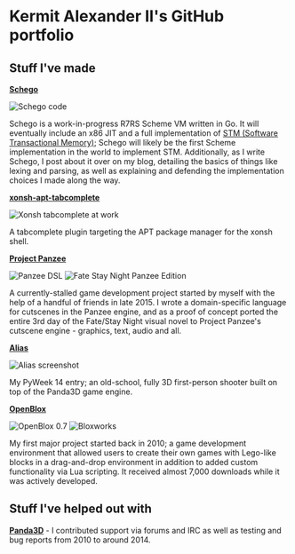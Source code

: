 # Kermit Alexander II's GitHub portfolio

## Stuff I've made

[**Schego**](https://github.com/DangerOnTheRanger/schego)

![Schego code](https://dangerontheranger.github.io/schego-code.png)

Schego is a work-in-progress R7RS Scheme VM written in Go. It will eventually include an x86 JIT and a full implementation of [STM (Software Transactional Memory)](https://en.wikipedia.org/wiki/Software_transactional_memory); Schego will likely be the first Scheme implementation in the world to implement STM. Additionally, as I write Schego, I post about it over on my blog, detailing the basics of things like lexing and parsing, as well as explaining and defending the implementation choices I made along the way.

[**xonsh-apt-tabcomplete**](https://github.com/DangerOnTheRanger/xonsh-apt-tabcomplete)

![Xonsh tabcomplete at work](https://dangerontheranger.github.io/xonsh-apt.png)

A tabcomplete plugin targeting the APT package manager for the xonsh shell.

[**Project Panzee**](https://github.com/DangerOnTheRanger/Project-Panzee)

![Panzee DSL](https://dangerontheranger.github.io/panzee-dsl.png) ![Fate Stay Night Panzee Edition](https://dangerontheranger.github.io/panzee-fsn.png)

A currently-stalled game development project started by myself with the help of a handful of friends in late 2015. I wrote a domain-specific language for cutscenes in the Panzee engine, and as a proof of concept ported the entire 3rd day of the Fate/Stay Night visual novel to Project Panzee's cutscene engine - graphics, text, audio and all.

[**Alias**](https://github.com/DangerOnTheRanger/alias)

![Alias screenshot](https://dangerontheranger.github.io/alias-pyweek.png)

My PyWeek 14 entry; an old-school, fully 3D first-person shooter built on top of the Panda3D game engine.

[**OpenBlox**](https://sourceforge.net/projects/openblox/)

![OpenBlox 0.7](https://dangerontheranger.github.io/openblox.jpg) ![Bloxworks](https://dangerontheranger.github.io/bloxworks.jpg)

My first major project started back in 2010; a game development environment that allowed users to create their own games with Lego-like blocks in a drag-and-drop environment in addition to added custom functionality via Lua scripting. It received almost 7,000 downloads while it was actively developed.

## Stuff I've helped out with

[**Panda3D**](http://panda3d.org) - I contributed support via forums and IRC as well as testing and bug reports from 2010 to around 2014.
